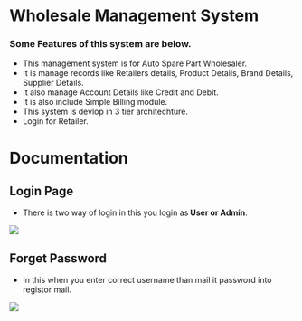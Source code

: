 # Wholesale Management System
<link rel="stylesheet" href="https://maxcdn.bootstrapcdn.com/bootstrap/4.0.0/css/bootstrap.min.css" >
<h3> Some Features of this system are below.</h3>

 <ul>
         <li>This management system is for Auto Spare Part Wholesaler.</li>
         <li>It is manage records like Retailers details, Product Details, Brand Details, Supplier Details.</li>
         <li>It also manage Account Details like Credit and Debit.</li>
         <li>It is also include Simple Billing module.</li>
         <li>This system is devlop in 3 tier architechture.</li>
         <li>Login for Retailer.</li>
 </ul>

# Documentation
<h2>Login Page </h2><ul>
<li> There is two way of login in this you login as<b> User or Admin</b>.</li></ul>
<img src="https://github.com/RishitKundariya/WholeSaleManagementSystem/blob/main/Image/login.png" class="img-fluid">
       <h2> Forget Password </h2>
       <ul>
       <li> In this when you enter correct username than mail it password into registor mail.</li>
       </ul>
<img src="https://github.com/RishitKundariya/WholeSaleManagementSystem/blob/main/Image/forget_Password.png" class="img-fluid">       
       
